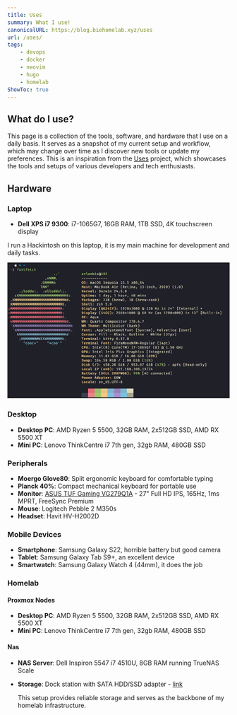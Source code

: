 ```yaml
---
title: Uses
summary: What I use!
canonicalURL: https://blog.biehomelab.xyz/uses
url: /uses/
tags:
    - devops
    - docker
    - neovim
    - hugo
    - homelab
ShowToc: true
---
```


## What do I use?

This page is a collection of the tools, software, and hardware that I use on a daily basis. It serves as a snapshot of my current setup and workflow, which may change over time as I discover new tools or update my preferences. This is an inspiration from the [Uses](https://uses.tech/) project, which showcases the tools and setups of various developers and tech enthusiasts.

## Hardware

### Laptop

-   **Dell XPS i7 9300**: i7-1065G7, 16GB RAM, 1TB SSD, 4K touchscreen display

I run a Hackintosh on this laptop, it is my main machine for development and daily tasks.

![Neofetch](images/fastfetch.png)

### Desktop

-   **Desktop PC**: AMD Ryzen 5 5500, 32GB RAM, 2x512GB SSD, AMD RX 5500 XT
-   **Mini PC**: Lenovo ThinkCentre i7 7th gen, 32gb RAM, 480GB SSD

### Peripherals

-   **Moergo Glove80**: Split ergonomic keyboard for comfortable typing
-   **Planck 40%**: Compact mechanical keyboard for portable use
-   **Monitor**: [ASUS TUF Gaming VG279Q1A](https://www.asus.com/br/displays-desktops/monitors/tuf-gaming/tuf-gaming-vg279q1a/) - 27" Full HD IPS, 165Hz, 1ms MPRT, FreeSync Premium
-   **Mouse**: Logitech Pebble 2 M350s
-   **Headset**: Havit HV-H2002D

### Mobile Devices

-   **Smartphone**: Samsung Galaxy S22, horrible battery but good camera
-   **Tablet**: Samsung Galaxy Tab S9+, an excellent device
-   **Smartwatch**: Samsung Galaxy Watch 4 (44mm), it does the job

### Homelab

#### Proxmox Nodes

-   **Desktop PC**: AMD Ryzen 5 5500, 32GB RAM, 2x512GB SSD, AMD RX 5500 XT
-   **Mini PC**: Lenovo ThinkCentre i7 7th gen, 32gb RAM, 480GB SSD

#### Nas

-   **NAS Server**: Dell Inspiron 5547 i7 4510U, 8GB RAM running TrueNAS Scale
-   **Storage**: Dock station with SATA HDD/SSD adapter - [link](https://www.aliexpress.us/item/3256805521991251.html)

    This setup provides reliable storage and serves as the backbone of my homelab infrastructure.
